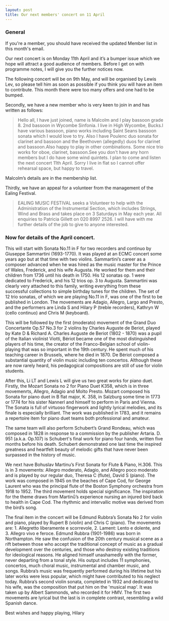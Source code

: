 ```yaml
---
layout: post
title: Our next members' concert on 11 April 
---
```

### General 
If you're a member, you should have received the updated Member list in this month's email.
 
Our next concert is on Monday 11th April and it’s a bumper issue which we hope will attract a good audience of members. Before I get on with programme notes, I will give you the further notices now.
 
The following concert will be on 9th May, and will be organised by Lewis Lev, so please tell him as soon as possible if you think you will have an item to contribute. This month there were too many offers and one had to be bumped.
 
Secondly, we have a new member who is very keen to join in and has written as follows:

> Hello all, I have just joined, name is Malcolm and I play bassoon grade 8.  2nd bassoon in Wycombe Sinfonia. I live in High Wycombe, Bucks.I have various bassoon, piano works including Saint Seans bassoon sonata which I would love to try. Also I have Poulenc duo sonata for clarinet and bassoon and the Beethoven (allegedly) duos for clarinet and bassoon.Also happy to play in other combinations. Some nice trio works for oboe, clarinet, bassoon.See you don't have any horn members but I do have some wind quintets. I plan to come and listen the next concert 11th April.
> Sorry I live in flat so I cannot offer rehearsal space, but happy to travel.

Malcolm’s details are in the membership list.
 
Thirdly, we have an appeal for a volunteer from the management of the Ealing Festival.

> EALING MUSIC FESTIVAL seeks a Volunteer to help with the Administration of the Instrumental Section, which includes Strings, Wind and Brass and takes place on  3 Saturdays in May each year.   All enquiries to Patricia Gillett on 020 8997 2526.
> I will have with me further details of the job to give to anyone interested.
 
### Now for details of the April concert.
This will start with Sonata No.11 in F for two recorders and continuo by Giuseppe Sammartini (1693-1770). It was played at an ECMC concert some years ago but at that time with two violins. Sammartini’s career as a composer advanced when he was hired as the music master for the Prince of Wales, Frederick, and his wife Augusta. He worked for them and their children from 1736 until his death in 1750. His 12 sonatas op. 1 were dedicated to Frederick, and his 12 trios op. 3 to Augusta. Sammartini was clearly very attached to this family, writing everything from these successful collections to simple birthday tunes for the children. The set of 12 trio sonatas,  of which we are playing No.11 in F, was one of the first to be published in London. The movements are Adagio, Allegro, Largo and Presto, and the performers are Linda S and Hilary P (treble recorders), Kathryn W (cello continuo) and Chris M (keyboard).
 
This will be followed by the first (moderato) movement of the Grand Duo Concertante Op.57 No.3  for 2 violins by Charles Auguste de Beriot, played by Kate D & Richard A. Charles Auguste de Beriot  (1802 - 1870) was a pupil of the Italian violinist Viotti, Bériot became one of the most distinguished players of his time, the creator of the Franco-Belgian school of violin-playing that was so important in the 19th century. He spent much of his teaching career in Brussels, where he died in 1870. De Bériot composed a substantial quantity of violin music including ten concertos. Although these are now rarely heard, his pedagogical compositions are still of use for violin students.
 
 After this, Li LT and Lewis L will give us two great works for piano duet. Firstly, the Mozart Sonata no 2 for Piano Duet K358, which is in three movemenrts, Allegro, Adagio and Molto Presto. Mozart composed his Sonata for piano duet in B flat major, K. 358, in Salzburg some time in 1773 or 1774 for his sister Nannerl and himself to perform in Paris and Vienna. The Sonata is full of virtuoso fingerwork and lightly lyrical melodies, and its finale is especially brilliant. The work was published in 1783, and it remains a repertoire item for piano duet teams both professional and amateur.
 
The same team will also perform Schubert’s Grand Rondeau, which was composed in 1828 in response to a commission by the publisher Artaria. D. 951 (a.k.a. Op.107) is Schubert's final work for piano four hands, written five months before his death. Schubert demonstrated one last time the inspired greatness and heartfelt beauty of melodic gifts that have never been surpassed in the history of music. 
 
We next have Bohuslav Martinu’s First Sonata for Flute & Piano, H.306. This is in 3 movements: Allegro moderato, Adagio, and Allegro poco moderato and is played by our regular duo, Theresa C (flute), David S (piano). The work was composed in 1945 on the beaches of Cape Cod, for George Laurent who was the principal flute of the Boston Symphony orchestra from 1918 to 1952. The third movement holds special significance. The inspiration for the theme draws from Martinů’s experience nursing an injured bird back to health in Cape Cod. The rhythmic and intervallic motive was derived from the bird’s song.
 
The final item in the concert will be Edmund Rubbra’s Sonata No 2 for violin and piano, played by Rupert B (violin) and Chris C (piano).  The movements are: 1. Allegretto liberamente e scorrevole, 2. Lament: Lento e dolente, and  3. Allegro vivo e feroce.
Edmund Rubbra (1901-1986) was born in Northampton. He saw the confusion of the 20th century musical scene as a rift between those who accept the traditional concept of music as a gradual development over the centuries, and those who destroy existing traditions for ideological reasons. He aligned himself unashamedly with the former, never departing from a tonal style. His output includes 11 symphonies, concertos, much choral music, instrumental and chamber music, and songs. Rubbra’s music was frequently performed during his lifetime but his later works were less popular, which might have contributed to his neglect today. Rubbra’s second violin sonata, completed in 1932 and dedicated to his wife, was the composition that put him on the 'musical map'. It was taken up by Albert Sammonds, who recorded it for HMV. The first two movements are lyrical but the last is in complete contrast, resembling a wild Spanish dance.

Best wishes and happy playing,
Hilary
 
